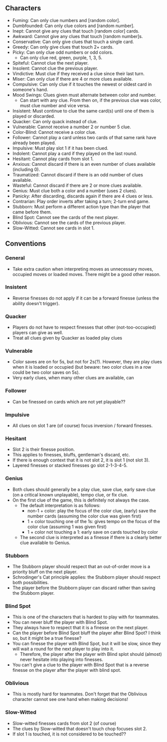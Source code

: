 ## Characters

* Fuming: Can only clue numbers and [random color].
* Dumbfounded: Can only clue colors and [random number].
* Inept: Cannot give any clues that touch [random color] cards.
* Awkward: Cannot give any clues that touch [random number]s.
* Conservative: Can only give clues that touch a single card.
* Greedy: Can only give clues that touch 2+ cards.
* Picky: Can only clue odd numbers or odd colors.
  * Can only clue red, green, purple, 1, 3, 5.
* Spiteful: Cannot clue the next player.
* Insolent: Cannot clue the previous player.
* Vindictive: Must clue if they received a clue since their last turn.
* Miser: Can only clue if there are 4 or more clues available.
* Compulsive: Can only clue if it touches the newest or oldest card in someone's hand.
* Mood Swings: Clues given must alternate between color and number.
  * Can start with any clue. From then on, if the previous clue was color, must clue number and vice versa.
* Insistent: Must continue to clue the same card(s) until one of them is played or discarded.
* Quacker: Can only quack instead of clue.
* Vulnerable: Cannot receive a number 2 or number 5 clue.
* Color-Blind: Cannot receive a color clue.
* Follower: Cannot play a card unless two cards of that same rank have already been played.
* Impulsive: Must play slot 1 if it has been clued.
* Indolent: Cannot play a card if they played on the last round.
* Hesitant: Cannot play cards from slot 1.
* Anxious: Cannot discard if there is an even number of clues available (including 0).
* Traumatized: Cannot discard if there is an odd number of clues available.
* Wasteful: Cannot discard if there are 2 or more clues available.
* Genius: Must clue both a color and a number (uses 2 clues).
* Panicky: After discarding, discards again if there are 4 clues or less.
* Contrarian: Play order inverts after taking a turn; 2-turn end game.
* Stubborn: Must perform a different action type than the player that came before them.
* Blind Spot: Cannot see the cards of the next player.
* Oblivious: Cannot see the cards of the previous player.
* Slow-Witted: Cannot see cards in slot 1.

## Conventions

### General
* Take extra caution when interpreting moves as unnecessary moves, occupied moves or loaded moves.
  There might be a good other reason.

<!-- ### Fuming -->
<!-- ### Dumbfounded -->
<!-- ### Inept -->
<!-- ### Awkward -->
<!-- ### Conservative -->
<!-- ### Greedy -->
<!-- ### Picky -->
<!-- ### Spiteful -->
<!-- ### Insolent -->
<!-- ### Vindictive -->
<!-- ### Miser -->
<!-- ### Compulsive -->
<!-- ### Mood Swings -->
### Insistent
* Reverse finesses do not apply if it can be a forward finesse (unless the ability doesn't trigger).
### Quacker
* Players do not have to respect finesses that other (not-too-occupied) players can give as well.
* Treat all clues given by Quacker as loaded play clues
### Vulnerable
* Color saves are on for 5s, but not for 2s(?). However, they are play clues when it is loaded
  or occupied (but beware: two color clues in a row could be two color saves on 5s).
* Very early clues, when many other clues are available, can
<!-- ### Color-Blind -->
### Follower
* Can be finessed on cards which are not yet playable??
### Impulsive
* All clues on slot 1 are (of course) focus inversion / forward finesses.
<!-- ### Indolent -->
### Hesitant
* Slot 2 is their finesse position.
* This applies to finesses, bluffs, gentleman's discard, etc.
* If there is enough context that it is not slot 2, it is slot 1 (not slot 3).
* Layered finesses or stacked finesses go slot 2-1-3-4-5.
<!-- ### Anxious -->
<!-- ### Traumatized -->
<!-- ### Wasteful -->
### Genius
* Both clues should generally be a play clue, save clue, early save clue (on a critical known unplayable), tempo clue, or fix clue.
* On the first clue of the game, this is definitely not always the case.
  * The default interpretation is as follows:
    * non-1 + color: play the focus of the color clue, (early) save the number cards (assuming the color clue was given first)
    * 1 + color touching one of the 1s: gives tempo on the focus of the color clue (assuming 1 was given first)
    * 1 + color not touching a 1: early save on cards touched by color
  * The second clue is interpreted as a finesse if there is a clearly better clue available to Genius.

<!-- ### Panicky -->
<!-- ### Contrarian -->
### Stubborn
* The Stubborn player should respect that an out-of-order move is a priority bluff on the next player.
* Schrodinger's Cat principle applies: the Stubborn player should respect both possibilities.
* The player before the Stubborn player can discard rather than saving the Stubborn player.

### Blind Spot
* This is one of the characters that is hardest to play with for teammates.
* You can never bluff the player with Blind Spot.
* They always have to respect that it is a finesse on the next player.
* Can the player before Blind Spot bluff the player after Blind Spot? I think so, but it might be a true finesse?
* You can finesse the player with Blind Spot, but it will be slow, since they will wait a round for the next player to play into it.
  * Therefore, the player after the player with Blind splot should (almost) never hesitate into playing into finesses.
* You can't give a clue to the player with Blind Spot that is a reverse finesse on the player after the player with blind spot.

### Oblivious
* This is mostly hard for teammates. Don't forget that the Oblivious character cannot see one hand when making decisions!
### Slow-Witted
* Slow-witted finesses cards from slot 2 (of course)
* The clues by Slow-witted that doesn't touch chop focuses slot 2.
* If slot 1 is touched, it is not considered to be touched??